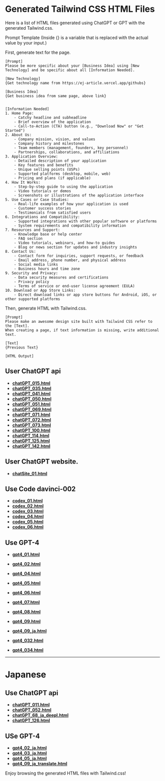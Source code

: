 # **Generated Tailwind CSS HTML Files**

Here is a list of HTML files generated using ChatGPT or GPT with the generated Tailwind.css.

Prompt Template (Inside {} is a variable that is replaced with the actual value by your input.)

First, generate text for the page.
```
[Prompt]
Please be more specific about your [Business Idea] using [New Technology] and be specific about all [Information Needed].

[New Technology]
{Get technology name from https://ej-article.vercel.app/githubs}

[Business Idea]
{Get business idea from same page, above link}


[Information Needed]
1. Home Page:
    - Catchy headline and subheadline
    - Brief overview of the application
    - Call-to-Action (CTA) button (e.g., "Download Now" or "Get Started")
2. About Us:
    - Company mission, vision, and values
    - Company history and milestones
    - Team members (management, founders, key personnel)
    - Partnerships, collaborations, and affiliations
3. Application Overview:
    - Detailed description of your application
    - Key features and benefits
    - Unique selling points (USPs)
    - Supported platforms (desktop, mobile, web)
    - Pricing and plans (if applicable)
4. How It Works:
    - Step-by-step guide to using the application
    - Video tutorials or demos
    - Screenshots or illustrations of the application interface
5. Use Cases or Case Studies:
    - Real-life examples of how your application is used
    - Customer success stories
    - Testimonials from satisfied users
6. Integrations and Compatibility:
    - Supported integrations with other popular software or platforms
    - System requirements and compatibility information
7. Resources and Support:
    - Knowledge base or help center
    - FAQ section
    - Video tutorials, webinars, and how-to guides
    - Blog or news section for updates and industry insights
8. Contact Us:
    - Contact form for inquiries, support requests, or feedback
    - Email address, phone number, and physical address
    - Social media links
    - Business hours and time zone
9. Security and Privacy:
    - Data security measures and certifications
    - Privacy policy
    - Terms of service or end-user license agreement (EULA)
10. Download or App Store Links:
    - Direct download links or app store buttons for Android, iOS, or other supported platforms
```

Then, generate HTML with Tailwind.css.
```
[Prompt]
Please make an awesome design site built with Tailwind CSS refer to the [Text].
When creating a page, if text information is missing, write additional text.

[Text]
{Previous Text}

[HTML Output]
```

## User ChatGPT api
- **[chatGPT_015.html](https://masaishi.github.io/generateTailwindCSSbyGPT/chatGPT_015.html)**
- **[chatGPT_035.html](https://masaishi.github.io/generateTailwindCSSbyGPT/chatGPT_035.html)**
- **[chatGPT_041.html](https://masaishi.github.io/generateTailwindCSSbyGPT/chatGPT_041.html)**
- **[chatGPT_050.html](https://masaishi.github.io/generateTailwindCSSbyGPT/chatGPT_050.html)**
- **[chatGPT_051.html](https://masaishi.github.io/generateTailwindCSSbyGPT/chatGPT_051.html)**
- **[chatGPT_069.html](https://masaishi.github.io/generateTailwindCSSbyGPT/chatGPT_069.html)**
- **[chatGPT_071.html](https://masaishi.github.io/generateTailwindCSSbyGPT/chatGPT_071.html)**
- **[chatGPT_072.html](https://masaishi.github.io/generateTailwindCSSbyGPT/chatGPT_072.html)**
- **[chatGPT_073.html](https://masaishi.github.io/generateTailwindCSSbyGPT/chatGPT_073.html)**
- **[chatGPT_100.html](https://masaishi.github.io/generateTailwindCSSbyGPT/chatGPT_100.html)**
- **[chatGPT_114.html](https://masaishi.github.io/generateTailwindCSSbyGPT/chatGPT_114.html)**
- **[chatGPT_125.html](https://masaishi.github.io/generateTailwindCSSbyGPT/chatGPT_125.html)**
- **[chatGPT_142.html](https://masaishi.github.io/generateTailwindCSSbyGPT/chatGPT_142.html)**

## User ChatGPT website.
- **[chatSite_01.html](https://masaishi.github.io/generateTailwindCSSbyGPT/chatSite_01.html)**

## Use Code davinci-002 
- **[codex_01.html](https://masaishi.github.io/generateTailwindCSSbyGPT/codex_01.html)**
- **[codex_02.html](https://masaishi.github.io/generateTailwindCSSbyGPT/codex_02.html)**
- **[codex_03.html](https://masaishi.github.io/generateTailwindCSSbyGPT/codex_03.html)**
- **[codex_04.html](https://masaishi.github.io/generateTailwindCSSbyGPT/codex_04.html)**
- **[codex_05.html](https://masaishi.github.io/generateTailwindCSSbyGPT/codex_05.html)**
- **[codex_06.html](https://masaishi.github.io/generateTailwindCSSbyGPT/codex_06.html)**

## Use GPT-4
- **[gpt4_01.html](https://masaishi.github.io/generateTailwindCSSbyGPT/gpt4_01.html)**
- **[gpt4_02.html](https://masaishi.github.io/generateTailwindCSSbyGPT/gpt4_02.html)**
- **[gpt4_04.html](https://masaishi.github.io/generateTailwindCSSbyGPT/gpt4_04.html)**
- **[gpt4_05.html](https://masaishi.github.io/generateTailwindCSSbyGPT/gpt4_05.html)**
- **[gpt4_06.html](https://masaishi.github.io/generateTailwindCSSbyGPT/gpt4_06.html)**
- **[gpt4_07.html](https://masaishi.github.io/generateTailwindCSSbyGPT/gpt4_07.html)**
- **[gpt4_08.html](https://masaishi.github.io/generateTailwindCSSbyGPT/gpt4_08.html)**
- **[gpt4_09.html](https://masaishi.github.io/generateTailwindCSSbyGPT/gpt4_09.html)**
- **[gpt4_09_ja.html](https://masaishi.github.io/generateTailwindCSSbyGPT/gpt4_09_ja.html)**

- **[gpt4_032.html](https://masaishi.github.io/generateTailwindCSSbyGPT/gpt4_032.html)**
- **[gpt4_034.html](https://masaishi.github.io/generateTailwindCSSbyGPT/gpt4_034.html)**

---
# Japanese
## Use ChatGPT api
- **[chatGPT_011.html](https://masaishi.github.io/generateTailwindCSSbyGPT/chatGPT_011.html)**
- **[chatGPT_052.html](https://masaishi.github.io/generateTailwindCSSbyGPT/chatGPT_052.html)**
- **[chatGPT_68_ja_deepl.html](https://masaishi.github.io/generateTailwindCSSbyGPT/chatGPT_68_ja_deepl.html)**
- **[chatGPT_126.html](https://masaishi.github.io/generateTailwindCSSbyGPT/chatGPT_126.html)**



## USe GPT-4
- **[gpt4_02_ja.html](https://masaishi.github.io/generateTailwindCSSbyGPT/gpt4_02_ja.html)**
- **[gpt4_03_ja.html](https://masaishi.github.io/generateTailwindCSSbyGPT/gpt4_03_ja.html)**
- **[gpt4_05_ja.html](https://masaishi.github.io/generateTailwindCSSbyGPT/gpt4_05_ja.html)**
- **[gpt4_09_ja_translate.html](https://masaishi.github.io/generateTailwindCSSbyGPT/gpt4_09_ja_translate.html)**


Enjoy browsing the generated HTML files with Tailwind.css!